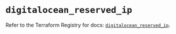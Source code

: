 # `digitalocean_reserved_ip`

Refer to the Terraform Registry for docs: [`digitalocean_reserved_ip`](https://registry.terraform.io/providers/digitalocean/digitalocean/2.37.1/docs/resources/reserved_ip).
